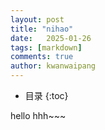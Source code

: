 ```yaml
---
layout: post
title: "nihao"
date:   2025-01-26
tags: [markdown]
comments: true
author: kwanwaipang
---
```



* 目录
{:toc}

hello hhh~~~

